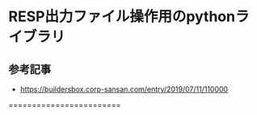 # RESP出力ファイル操作用のpythonライブラリ

## 参考記事

- https://buildersbox.corp-sansan.com/entry/2019/07/11/110000

========================
